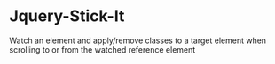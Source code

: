 # Jquery-Stick-It
Watch an element and apply/remove classes to a target element when scrolling to or from the watched reference element
